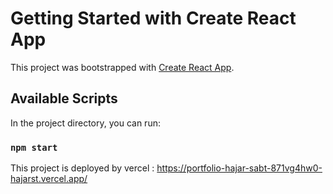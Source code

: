 # Getting Started with Create React App

This project was bootstrapped with [Create React App](https://github.com/facebook/create-react-app).

## Available Scripts

In the project directory, you can run:

### `npm start`
This project is deployed by vercel : 
https://portfolio-hajar-sabt-871vg4hw0-hajarst.vercel.app/
